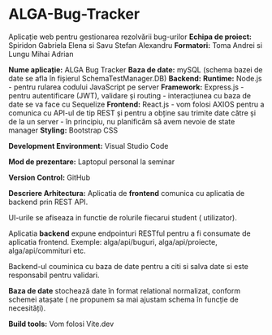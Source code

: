 # ALGA-Bug-Tracker
Aplicație web pentru gestionarea rezolvării bug-urilor
**Echipa de proiect:** Spiridon Gabriela Elena si Savu Stefan Alexandru
**Formatori:** Toma Andrei si Lungu Mihai Adrian

**Nume aplicație:** ALGA Bug Tracker
**Baza de date:** mySQL (schema bazei de date se afla în fișierul SchemaTestManager.DB)
**Backend:**
**Runtime:** Node.js - pentru rularea codului JavaScript pe server
**Framework:** Express.js - pentru autentificare (JWT), validare și routing 
			 - interacțiunea cu baza de date se va face cu Sequelize
**Frontend:** React.js
	     - vom folosi AXIOS pentru a comunica cu API-ul de tip REST și pentru a obține sau trimite date către și de la un server
	     - în principiu, nu planificăm să avem nevoie de state manager
**Styling:** Bootstrap CSS

**Development Environment:** Visual Studio Code
 
**Mod de prezentare:** Laptopul personal la seminar

**Version Control:** GitHub

**Descriere Arhitectura:** 
Aplicatia de **frontend** comunica cu aplicatia de backend prin REST API.

UI-urile se afiseaza in functie de rolurile fiecarui student ( utilizator).

Aplicatia **backend** expune endpointuri RESTful pentru a fi consumate de aplicatia frontend.
Exemple: alga/api/buguri, alga/api/proiecte, alga/api/commituri etc.

Backend-ul couminica cu baza de date pentru a citi si salva date si este responsabil pentru validari. 

**Baza de date** stochează date în format relational normalizat, conform schemei atașate ( ne propunem sa mai ajustam schema în funcție de necesități).

**Build tools:** 
Vom folosi Vite.dev

